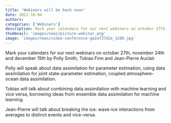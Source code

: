 ```yaml
---
title: 'Webinars will be back soon'
date: 2021-10-04
authors:
categories: ['Webinars']
description: Mark your calendars for our next webinars on october 27th, november 24th and december 15th by Polly Smith, Tobias Finn and Jean-Pierre Auclair
thumbnail: 'images/news/picture-webinar.png'
image: 'images/news/video-conference-ga2af37d2e_1280.jpg'
---
```


Mark your calendars for our next webinars on october 27th, november 24th and december 15th by Polly Smith, Tobias Finn and Jean-Pierre Auclair

Polly will speak about data assimilation for parameter estimation, using data assimilation for joint state-parameter estimation, coupled atmosphere-ocean data assimilation.

Tobias will talk about combining data assimilation with machine learning and vice versa, borrowing ideas from ensemble data assimilation for machine learning.

Jean-Pierre will talk about breaking the ice: wave-ice interactions from averages to distinct events and vice-versa.


